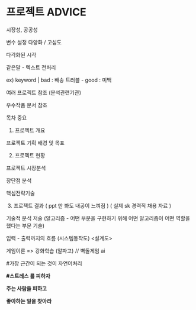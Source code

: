 # 프로젝트 ADVICE

시장성, 공공성

변수 설정 다양화 / 고심도 

다각화된 시각

같은말 - 텍스트 전처리 

ex) keyword | bad : 배송 트러블 - good : 미백 

여러 프로젝트 참조 (분석관련기관)

우수작품 문서 참조 



목차 중요

1. 프로젝트 개요

프로젝트 기획 배경 및 목표

2. 프로젝트 현황

프로젝트 시장분석

장단점 분석

핵심전략기술

​			3. 프로젝트 결과 ( ppt 만 봐도 내공이 느껴짐 ) ( 실제  sk 경력직 채용 자료 )

기술적 분석 저술 (알고리즘 - 어떤 부분을 구현하기 위해 어떤 알고리즘이 어떤 역할을 했다는 부문 기술)

입력 - 출력까지의 흐름 (시스템동작도) <설계도>



게임이론 => 강화학습 (알파고) // 벽돌게임 ai

 

#가장 근간이 되는 것이 자연어처리

**#스트레스 를 피하자** 

**주는 사람을 피하고** 

**좋아하는 일을 찾아라**

